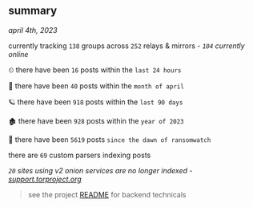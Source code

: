 
## summary
_april 4th, 2023_

currently tracking `138` groups across `252` relays & mirrors - _`104` currently online_

⏲ there have been `16` posts within the `last 24 hours`

🦈 there have been `40` posts within the `month of april`

🪐 there have been `918` posts within the `last 90 days`

🏚 there have been `928` posts within the `year of 2023`

🦕 there have been `5619` posts `since the dawn of ransomwatch`

there are `69` custom parsers indexing posts

_`20` sites using v2 onion services are no longer indexed - [support.torproject.org](https://support.torproject.org/onionservices/v2-deprecation/)_

> see the project [README](https://github.com/joshhighet/ransomwatch#ransomwatch--) for backend technicals

